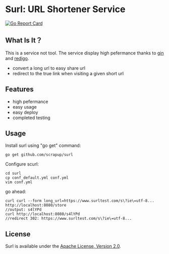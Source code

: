 Surl: URL Shortener Service
===========
[![Go Report Card](https://goreportcard.com/badge/github.com/scrapup/surl)](https://goreportcard.com/report/github.com/scrapup/surl)

What Is It？
----------
This is a service not tool. The service display high pefermance thanks to [gin](https://github.com/gin-gonic/gin) and [redigo](https://github.com/garyburd/redigo).

- convert a long url to easy share url
- redirect to the true link when visiting a given short url

Features
----------

- high pefermance
- easy usage
- easy deploy
- completed testing

Usage
----------

Install surl using "go get" command:

	go get github.com/scrapup/surl
	
Configure scurl:

	cd surl
	cp conf_default.yml conf.yml
	vim conf.yml

go ahead:

	curl curl --form long_url=https://www.surltest.com/s\?ie\=utf-8... http://localhost:8080/store
	//output: s4lYPd
	curl http://localhost:8080/s4lYPd
	//redirect 302: https://www.surltest.com/s\?ie\=utf-8...
	
License
---------

Surl is available under the [Apache License, Version 2.0](http://www.apache.org/licenses/LICENSE-2.0.html).
